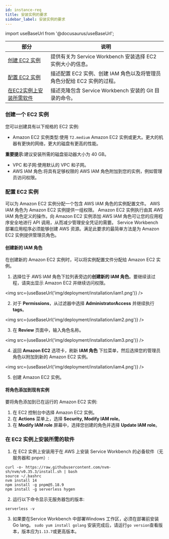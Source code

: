 ```yaml
---
id: instance-req
title: 安装实例的要求
sidebar_label: 安装实例的要求
---
```



import useBaseUrl from '@docusaurus/useBaseUrl';

|部分 |说明 |
| ------------ | ------------ |
| [创建 EC2 实例](#createinst) |提供有关为 Service Workbench 安装选择 EC2 实例大小的信息。 |
| [配置 EC2 实例](#confinst) |描述配置 EC2 实例、创建 IAM 角色以及将管理员角色分配给 EC2 实例的过程。 |
| [在EC2实例上安装所需软件](#install) |描述克隆包含 Service Workbench 安装的 Git 目录的命令。 |


### 创建一个 EC2 实例

<a name="createinst"></a>

您可以创建具有以下规格的 EC2 实例:

- Amazon EC2 实例类型:使用 `T2.medium` Amazon EC2 实例或更大。更大的机器有更快的网络，更大的磁盘有更高的性能。

**重要提示**:建议安装所需的磁盘驱动器大小为 40 GB。

- VPC 和子网:使用默认的 VPC 和子网。
- AWS IAM 角色:将具有足够权限的 AWS IAM 角色附加到您的实例，例如管理员访问权限。

### 配置 EC2 实例

<a name="confinst"></a>

可以为 Amazon EC2 实例分配一个包含 AWS IAM 角色的实例配置文件。 AWS IAM 角色为 Amazon EC2 实例提供一组权限。 Amazon EC2 实例执行由其 AWS IAM 角色定义的操作。向 Amazon EC2 实例添加 AWS IAM 角色可让您的应用程序安全地进行 API 调用，从而减少管理安全凭证的需要。
Service Workbench 部署应用程序必须能够创建 AWS 资源。满足此要求的最简单方法是为 Amazon EC2 实例提供管理员角色。

#### 创建新的 IAM 角色


在创建新的 Amazon EC2 实例时，可以将实例配置文件分配给 Amazon EC2 实例。

1. 选择位于 AWS IAM 角色下拉列表旁边的**创建新的 IAM 角色**。要继续该过程，请突出显示 Amazon EC2 并继续访问权限。

<img src={useBaseUrl('img/deployment/installation/iam1.png')} />

2. 对于 **Permissions**，从过滤器中选择 **AdministratorAccess** 并继续执行 **tags**。

<img src={useBaseUrl('img/deployment/installation/iam2.png')} />

3. 在 **Review** 页面中，输入角色名称。
 
<img src={useBaseUrl('img/deployment/installation/iam3.png')} />

4. 返回 **Amazon EC2** 选项卡，刷新 **IAM 角色** 下拉菜单，然后选择您的管理员角色以附加到新的 Amazon EC2 实例。

<img src={useBaseUrl('img/deployment/installation/iam4.png')} />

5. 创建 Amazon EC2 实例。

#### 将角色添加到现有实例

要将角色添加到已在运行的 Amazon EC2 实例:

1. 在 EC2 控制台中选择 Amazon EC2 实例。
2. 在 **Actions** 菜单上，选择 **Security, Modify IAM role**。
3. 在 **Modify IAM role** 屏幕中，选择您创建的角色并选择 **Update IAM role**。
 
### 在 EC2 实例上安装所需的软件

<a name="安装"></a>

1. 在 EC2 实例上安装用于在 AWS 上安装 Service Workbench 的必备软件（无服务器和 pnpm）:

```
curl -o- https://raw.githubusercontent.com/nvm-sh/nvm/v0.35.3/install.sh | bash
source ~/.bashrc
nvm install 14
npm install -g pnpm@5.18.9
npm install -g serverless hygen
```

2. 运行以下命令显示无服务器包的版本:

`serverless -v`

3. 如果要在Service Workbench 中部署Windows 工作区，必须在部署前安装Go lang。
   `sudo yum install golang`
   安装完成后，请运行`go version`查看版本，版本应为`1.13.7`或更高版本。